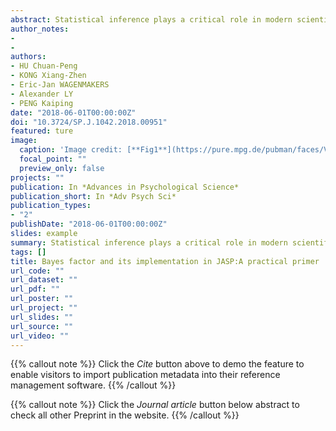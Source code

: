 ```yaml
---
abstract: Statistical inference plays a critical role in modern scientific research, however, the dominant method for statistical inference in science, null hypothesis significance testing (NHST), is often misunderstood and misused, which leads to unreproducible findings. To address this issue, researchers propose to adopt the Bayes factor as an alternative to NHST. The Bayes factor is a principled Bayesian tool for model selection and hypothesis testing, and can be interpreted as the strength for both the null hypothesis H0 and the alternative hypothesis H1 based on the current data. Compared to NHST, the Bayes factor has the following advantages:it quantifies the evidence that the data provide for both the H0 and the H1, it is not “violently biased” against H0, it allows one to monitor the evidence as the data accumulate, and it does not depend on sampling plans. Importantly, the recently developed open software JASP makes the calculation of Bayes factor accessible for most researchers in psychology, as we demonstrated for the t-test. Given these advantages, adopting the Bayes factor will improve psychological researchers’ statistical inferences. Nevertheless, to make the analysis more reproducible, researchers should keep their data analysis transparent and open. 
author_notes:
- 
- 
authors:
- HU Chuan-Peng
- KONG Xiang-Zhen
- Eric-Jan WAGENMAKERS
- Alexander LY
- PENG Kaiping
date: "2018-06-01T00:00:00Z"
doi: "10.3724/SP.J.1042.2018.00951"
featured: ture
image:
  caption: 'Image credit: [**Fig1**](https://pure.mpg.de/pubman/faces/ViewItemOverviewPage.jsp?itemId=item_2588811)'
  focal_point: ""
  preview_only: false
projects: ""
publication: In *Advances in Psychological Science*
publication_short: In *Adv Psych Sci*
publication_types: 
- "2"
publishDate: "2018-06-01T00:00:00Z"
slides: example
summary: Statistical inference plays a critical role in modern scientific research, however, the dominant method for statistical inference in science, null hypothesis significance testing (NHST), is often misunderstood and misused, which leads to unreproducible findings.
tags: []
title: Bayes factor and its implementation in JASP:A practical primer
url_code: ""
url_dataset: ""
url_pdf: ""
url_poster: ""
url_project: ""
url_slides: ""
url_source: ""
url_video: ""
---
```


{{% callout note %}}
Click the _Cite_ button above to demo the feature to enable visitors to import publication metadata into their reference management software.
{{% /callout %}}

{{% callout note %}}
Click the _Journal article_ button below abstract to check all other Preprint in the website.
{{% /callout %}}
